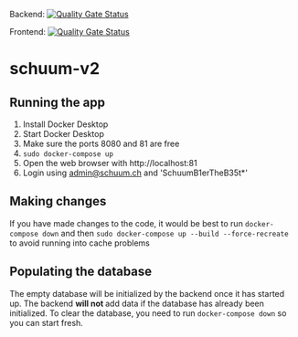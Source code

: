 Backend: [![Quality Gate Status](https://sonar.sw3.ch/api/project_badges/measure?project=schuumapp-backend&metric=alert_status&token=sqb_24a0ed37cee49af0fd0dd214cfef1765fb7ce5fa)](https://sonar.sw3.ch/dashboard?id=schuumapp-backend)


Frontend: [![Quality Gate Status](https://sonar.sw3.ch/api/project_badges/measure?project=schuumapp-frontend&metric=alert_status&token=sqb_aeac842f1c40406679c7e96ff5b05b33a3af8d05)](https://sonar.sw3.ch/dashboard?id=schuumapp-frontend)

# schuum-v2

## Running the app

1. Install Docker Desktop
2. Start Docker Desktop
3. Make sure the ports 8080 and 81 are free
4. `sudo docker-compose up`
5. Open the web browser with http://localhost:81
6. Login using admin@schuum.ch and 'SchuumB1erTheB35t*'

## Making changes

If you have made changes to the code, it would be best to run `docker-compose down`
and then `sudo docker-compose up --build --force-recreate` to avoid running into cache problems

## Populating the database

The empty database will be initialized by the backend once it has started up. The backend
<b> will not </b> add data if the database has already been initialized. To clear the database, you
need to run `docker-compose down` so you can start fresh.
